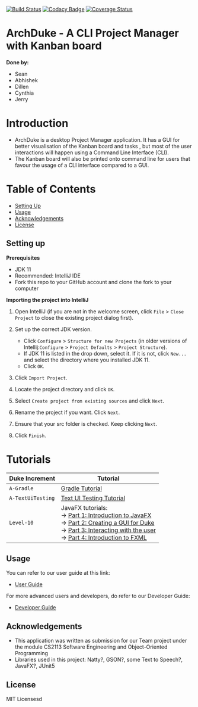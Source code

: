 [![Build Status](https://travis-ci.org/AY1920S1-CS2113-T13-1/main.svg?branch=master)](https://travis-ci.org/AY1920S1-CS2113-T13-1/main)
[![Codacy Badge](https://api.codacy.com/project/badge/Grade/7d04f3f11b98408999c532f54b787d37)](https://www.codacy.com/manual/Lucria/main?utm_source=github.com&amp;utm_medium=referral&amp;utm_content=AY1920S1-CS2113-T13-1/main&amp;utm_campaign=Badge_Grade)
[![Coverage Status](https://coveralls.io/repos/github/AY1920S1-CS2113-T13-1/main/badge.svg?branch=master)](https://coveralls.io/github/AY1920S1-CS2113-T13-1/main?branch=master)

# ArchDuke - A CLI Project Manager with Kanban board
**Done by:**
* Sean
* Abhishek
* Dillen
* Cynthia
* Jerry

# Introduction
* ArchDuke is a desktop Project Manager application. It has a GUI for better visualisation of the Kanban board and tasks
, but most of the user interactions will happen using a Command Line Interface (CLI).
* The Kanban board will also be printed onto command line for users that favour the usage of a CLI interface compared
 to a GUI.

# Table of Contents
* [Setting Up](#setting-up)
* [Usage](#usage)
* [Acknowledgements](#acknowledgements)
* [License](#license)

## Setting up

**Prerequisites**

* JDK 11
* Recommended: IntelliJ IDE
* Fork this repo to your GitHub account and clone the fork to your computer

**Importing the project into IntelliJ**

1. Open IntelliJ (if you are not in the welcome screen, click `File` > `Close Project` to close the existing project dialog first).

2. Set up the correct JDK version.
   * Click `Configure` > `Structure for new Projects` (in older versions of Intellij:`Configure` > `Project Defaults` > `Project Structure`).
   * If JDK 11 is listed in the drop down, select it. If it is not, click `New...` and select the directory where you installed JDK 11.
   * Click `OK`.
3. Click `Import Project`.

4. Locate the project directory and click `OK`.

5. Select `Create project from existing sources` and click `Next`.

6. Rename the project if you want. Click `Next`.

7. Ensure that your src folder is checked. Keep clicking `Next`.

8. Click `Finish`.

# Tutorials 

|Duke Increment   |Tutorial                                                                                                                                                                                       |
|---------------  |---------------                                                                                                                                                                                |
|`A-Gradle`       |[Gradle Tutorial](tutorials/gradleTutorial.md)                                                                                                                                                 |
|`A-TextUiTesting`|[Text UI Testing Tutorial](tutorials/textUiTestingTutorial.md)                                                                                                                                 |
|`Level-10`       |JavaFX tutorials:<br>→ [Part 1: Introduction to JavaFX][fx1]<br>→ [Part 2: Creating a GUI for Duke][fx2]<br>→ [Part 3: Interacting with the user][fx3]<br>→ [Part 4: Introduction to FXML][fx4]|

[fx1]: <tutorials/javaFxTutorialPart1.md>
[fx2]: <tutorials/javaFxTutorialPart2.md>
[fx3]: <tutorials/javaFxTutorialPart3.md>
[fx4]: <tutorials/javaFxTutorialPart4.md>

## Usage
You can refer to our user guide at this link:
* [User Guide](./docs/README.md)

For more advanced users and developers, do refer to our Developer Guide:
* [Developer Guide](./docs/DeveloperGuide.adoc)

## Acknowledgements 
* This application was written as submission for our Team project under the module CS2113 Software Engineering and
 Object-Oriented Programming
* Libraries used in this project: Natty?, GSON?, some Text to Speech?, JavaFX?, JUnit5

## License
MIT Licensesd
